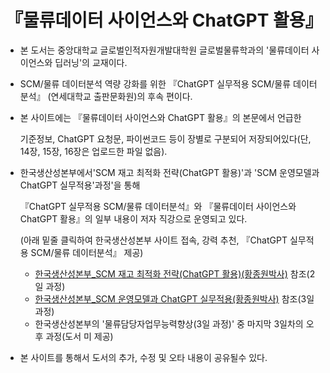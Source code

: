 # 『물류데이터 사이언스와 ChatGPT 활용』 

- 본 도서는 중앙대학교 글로벌인적자원개발대학원 글로벌물류학과의 '물류데이터 사이언스와 딥러닝'의 교재이다.
  
- SCM/물류 데이터분석 역량 강화를 위한 『ChatGPT 실무적용 SCM/물류 데이터분석』 (연세대학교 출판문화원)의 후속 편이다.
  
- 본 사이트에는 『물류데이터 사이언스와 ChatGPT 활용』의 본문에서 언급한
  
  기준정보, ChatGPT 요청문, 파이썬코드 등이 장별로 구분되어 저장되어있다(단, 14장, 15장, 16장은 업로드한 파일 없음).

- 한국생산성본부에서'SCM 재고 최적화 전략(ChatGPT 활용)'과 'SCM 운영모델과 ChatGPT 실무적용'과정'을 통해
  
  『ChatGPT 실무적용 SCM/물류 데이터분석』와 『물류데이터 사이언스와 ChatGPT 활용』의 일부 내용이 저자 직강으로 운영되고 있다.
  
  (아래 밑줄 클릭하여 한국생산성본부 사이트 접속, 강력 추천, 『ChatGPT 실무적용 SCM/물류 데이터분석』 제공)
  - [한국생산성본부_SCM 재고 최적화 전략(ChatGPT 활용)(황종원박사)](https://www.kpc.or.kr/PTWED003_dtil_view.do?ecno=44786) 참조(2일 과정)
  - [한국생산성본부_SCM 운영모델과 ChatGPT 실무적용(황종원박사)](https://www.kpc.or.kr/PTWED003_dtil_view.do?ecno=45746) 참조(3일 과정)
  - 한국생산성본부의 '물류담당자업무능력향상(3일 과정)' 중 마지막 3일차의 오후 과정(도서 미 제공)

- 본 사이트를 통해서 도서의 추가, 수정 및 오타 내용이 공유될수 있다.

